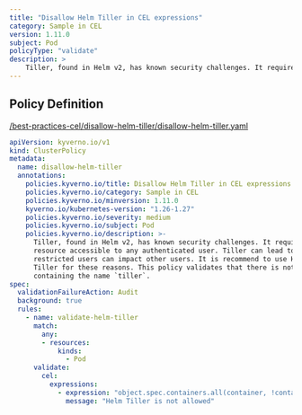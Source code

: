 ```yaml
---
title: "Disallow Helm Tiller in CEL expressions"
category: Sample in CEL
version: 1.11.0
subject: Pod
policyType: "validate"
description: >
    Tiller, found in Helm v2, has known security challenges. It requires administrative privileges and acts as a shared resource accessible to any authenticated user. Tiller can lead to privilege escalation as restricted users can impact other users. It is recommend to use Helm v3+ which does not contain Tiller for these reasons. This policy validates that there is not an image containing the name `tiller`.
---
```


## Policy Definition
<a href="https://github.com/kyverno/policies/raw/main//best-practices-cel/disallow-helm-tiller/disallow-helm-tiller.yaml" target="-blank">/best-practices-cel/disallow-helm-tiller/disallow-helm-tiller.yaml</a>

```yaml
apiVersion: kyverno.io/v1
kind: ClusterPolicy
metadata:
  name: disallow-helm-tiller
  annotations:
    policies.kyverno.io/title: Disallow Helm Tiller in CEL expressions
    policies.kyverno.io/category: Sample in CEL 
    policies.kyverno.io/minversion: 1.11.0
    kyverno.io/kubernetes-version: "1.26-1.27"
    policies.kyverno.io/severity: medium
    policies.kyverno.io/subject: Pod
    policies.kyverno.io/description: >-
      Tiller, found in Helm v2, has known security challenges. It requires administrative privileges and acts as a shared
      resource accessible to any authenticated user. Tiller can lead to privilege escalation as
      restricted users can impact other users. It is recommend to use Helm v3+ which does not contain
      Tiller for these reasons. This policy validates that there is not an image
      containing the name `tiller`.
spec:
  validationFailureAction: Audit
  background: true
  rules:
    - name: validate-helm-tiller
      match:
        any:
        - resources:
            kinds:
              - Pod
      validate:
        cel:
          expressions:
            - expression: "object.spec.containers.all(container, !container.image.contains('tiller'))"
              message: "Helm Tiller is not allowed"


```
